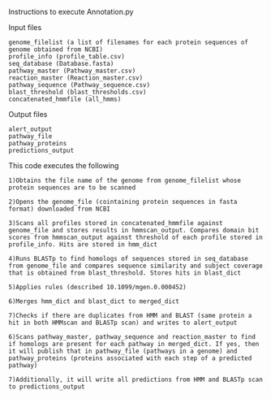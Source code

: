 Instructions to execute Annotation.py

Input files

	genome_filelist (a list of filenames for each protein sequences of genome obtained from NCBI)
	profile_info (profile_table.csv)
	seq_database (Database.fasta)
	pathway_master (Pathway_master.csv)
	reaction_master (Reaction_master.csv)
	pathway_sequence (Pathway_sequence.csv)
	blast_threshold (blast_thresholds.csv)
	concatenated_hmmfile (all_hmms)

Output files

	alert_output
	pathway_file
	pathway_proteins
	predictions_output

This code executes the following

	1)Obtains the file name of the genome from genome_filelist whose protein sequences are to be scanned
	
	2)Opens the genome_file (cointaining protein sequences in fasta format) downloaded from NCBI
	
	3)Scans all profiles stored in concatenated_hmmfile against genome_file and stores results in hmmscan_output. Compares domain bit scores from hmmscan_output against threshold of each profile stored in profile_info. Hits are stored in hmm_dict
	
	4)Runs BLASTp to find homologs of sequences stored in seq_database from genome_file and compares sequence similarity and subject coverage that is obtained from blast_threshold. Stores hits in blast_dict
	
	5)Applies rules (described 10.1099/mgen.0.000452)
	
	6)Merges hmm_dict and blast_dict to merged_dict
	
	7)Checks if there are duplicates from HMM and BLAST (same protein a hit in both HMMscan and BLASTp scan) and writes to alert_output
	
	6)Scans pathway_master, pathway_sequence and reaction_master to find if homologs are present for each pathway in merged_dict. If yes, then it will publish that in pathway_file (pathways in a genome) and pathway_proteins (proteins associated with each step of a predicted pathway)           
	
	7)Additionally, it will write all predictions from HMM and BLASTp scan to predictions_output		       			   
